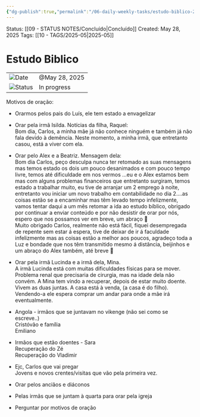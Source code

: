 ```yaml
---
{"dg-publish":true,"permalink":"/06-daily-weekly-tasks/estudo-biblico-28-05-2025/","noteIcon":"outgoing"}
---
```


Status: [[09 - STATUS NOTES/Concluído\|Concluído]]
Created: May 28, 2025
Tags: [[10 - TAGS/2025-05\|2025-05]] 
# Estudo Biblico

|   |   |
|---|---|
|![](Dashboard/Attachments/calendar_gray%201287.svg)Date|@May 28, 2025|
|![](Dashboard/Attachments/burst_gray%209.svg)Status|In progress|

Motivos de oração:

- Orarmos pelos pais do Luís, ele tem estado a envagelizar
    

- Orar pela irmã Isilda. Notícias da filha, Raquel:  
    Bom dia, Carlos, a minha mãe já não conhece ninguém e também já não fala devido à demência. Neste momento, a minha irmã, que entretanto casou, está a viver com ela.
    

- Orar pelo Alex e a Beatriz. Mensagem dela:  
    Bom dia Carlos, peço desculpa nunca ter retomado as suas mensagens mas temos estado os dois um pouco desanimados e com pouco tempo livre, temos até dificuldade em nos vermos …eu e o Alex estamos bem mas com alguns problemas financeiros que entretanto surgiram, temos estado a trabalhar muito, eu tive de arranjar um 2 emprego à noite, entretanto vou iniciar um novo trabalho em contabilidade no dia 2….as coisas estão se a encaminhar mas têm levado tempo infelizmente, vamos tentar daqui a um mês retomar a ida ao estudo bíblico, obrigado por continuar a enviar conteúdo e por não desistir de orar por nós, espero que nos possamos ver em breve, um abraço 🥰  
    Muito obrigado Carlos, realmente não está fácil, fiquei desempregada de repente sem estar á espera, tive de deixar de ir á faculdade infelizmente mas as coisas estão a melhor aos poucos, agradeço toda a Luz e bondade que nos têm transmitido mesmo á distância, beijinhos e um abraço do Alex também, até breve 🤗
    

- Orar pela irmã Lucinda e a irmã dela, Mina.  
    A irmã Lucinda está com muitas dificuldades físicas para se mover. Problema renal que precisaria de cirurgia, mas na idade dela não convém. A Mina tem vindo a recuperar, depois de estar muito doente. Vivem as duas juntas. A casa está à venda, (a casa é do filho). Vendendo-a ele espera comprar um andar para onde a mãe irá eventualmente.
    

- Angola - irmãos que se juntavam no vikenge (não sei como se escreve..)  
    Cristóvão e família  
    Emiliano
    

- Irmãos que estão doentes - Sara  
    Recuperação do Zé  
    Recuperação do Vladimir
    

- Ejc, Carlos que vai pregar  
    Jovens e novos crentes/visitas que vão pela primeira vez.
    

- Orar pelos anciãos e diáconos
    

- Pelas irmãs que se juntam à quarta para orar pela igreja
    

- Perguntar por motivos de oração
